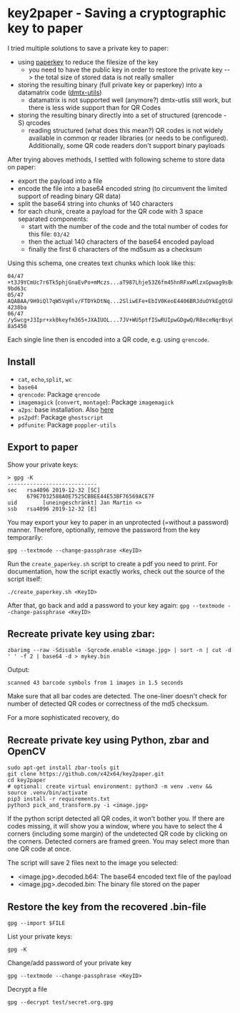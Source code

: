 # key2paper - Saving a cryptographic key to paper

I tried multiple solutions to save a private key to paper:

* using [paperkey](http://www.jabberwocky.com/software/paperkey/) to reduce the filesize of the key
  * you need to have the public key in order to restore the private key --> the total size of stored data is not really smaller
* storing the resulting binary (full private key or paperkey) into a datamatrix code ([dmtx-utils](https://github.com/dmtx))
  * datamatrix is not supported well (anymore?) dmtx-utlis still work, but there is less wide support than for QR Codes
* storing the resulting binary directly into a set of structured (qrencode -S) qrcodes 
  * reading structured (what does this mean?) QR codes is not widely available in common qr reader libraries (or needs to be configured). Additionally, some QR code readers don't support binary payloads

After trying aboves methods, I settled with following scheme to store data on paper:

* export the payload into a file
* encode the file into a base64 encoded string (to circumvent the limited support of reading binary QR data)
* split the base64 string into chunks of 140 characters
* for each chunk, create a payload for the QR code with 3 space separated components:
  * start with the number of the code and the total number of codes for this file: `03/42`
  * then the actual 140 characters of the base64 encoded payload
  * finally the first 6 characters of the md5sum as a checksum

Using this schema, one creates text chunks which look like this:

```
04/47 +t3J9YCmUc7r6Tk5phjGnaEvPo+mMczs...aT987Lhje53Z6fm45hnRFxwMlzxGpwag9sBd+XC3QAR 9bd63c
05/47 AQABAA/9H9iQl7qW5VqHlv/FTDYkDtNq...2SliwEFe+EbIV0KeoE4406BRJduOYkEgQtGhHQlyhEi 4238ba
06/47 /ySwcg+J3Ipr+xk0keyfm365+JXAIUOL...7JV+WU5ptfISwRUIpwGDgwQ/R8eceNqrBsyGmnEgCaR 8a5450
```

Each single line then is encoded into a QR code, e.g. using `qrencode`.

## Install

* `cat`, `echo`,`split`, `wc`
*  `base64`
* `qrencode`: Package `qrencode`
* `imagemagick` (`convert`, `montage`): Package `imagemagick`
* `a2ps`: base installation. Also [here](https://www.gnu.org/software/a2ps/)
* `ps2pdf`: Package `ghostscript`
* `pdfunite`: Package `poppler-utils`



## Export to paper

Show your private keys:

```
> gpg -K
----------------------------
sec   rsa4096 2019-12-32 [SC]
      679E7032588A0E7525CBBEE44E53BF76569ACE7F
uid        [uneingeschränkt] Jan Martin <>
ssb   rsa4096 2019-12-32 [E]

```



You may export your key to paper in an unprotected (=without a password) manner. Therefore, optionally, remove the password from the key temporarily:

```
gpg --textmode --change-passphrase <KeyID>
```

Run the  `create_paperkey.sh` script to create a pdf you need to print. For documentation, how the script exactly works, check out the source of the script itself:

```
./create_paperkey.sh <KeyID>
```

After that, go back and add a password to your key again: `gpg --textmode --change-passphrase <KeyID>`

## Recreate private key using zbar:

```
zbarimg --raw -Sdisable -Sqrcode.enable <image.jpg> | sort -n | cut -d ' ' -f 2 | base64 -d > mykey.bin
```

Output: 

```
scanned 43 barcode symbols from 1 images in 1.5 seconds
```

Make sure that all bar codes are detected. The one-liner doesn't check for number of detected QR codes or correctness of the md5 checksum. 

For a more sophisticated recovery, do

## Recreate private key using Python, zbar and OpenCV

```
sudo apt-get install zbar-tools git
git clone https://github.com/x42x64/key2paper.git
cd key2paper
# optional: create virtual environment: python3 -m venv .venv && source .venv/bin/activate
pip3 install -r requirements.txt
python3 pick_and_transform.py -i <image.jpg>
```

If the python script detected all QR codes, it won't bother you. If there are codes missing, it will show you a window, where you have to select the 4 corners (including some margin) of the undetected QR code by clicking on the corners. Detected corners are framed green. You may select more than one QR code at once.

The script will save 2 files next to the image you selected: 

* <image.jpg>.decoded.b64: The base64 encoded text file of the payload
* <image.jpg>.decoded.bin: The binary file stored on the paper

## Restore the key from the recovered .bin-file

```
gpg --import $FILE
```

List your private keys:

```
gpg -K
```

Change/add password of your private key

```
gpg --textmode --change-passphrase <KeyID>
```

Decrypt a file

```
gpg --decrypt test/secret.org.gpg
```

